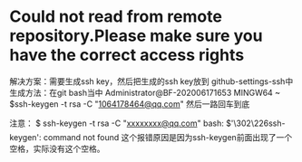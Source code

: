 # Could not read from remote repository.Please make sure you have the correct access rights
解决方案：需要生成ssh key，然后把生成的ssh key放到 github-settings-ssh中
生成方法：在git bash当中
Administrator@BF-202006171653 MINGW64 ~
$ssh-keygen -t rsa -C "1064178464@qq.com"
然后一路回车到底

注意：
$ ssh-keygen -t rsa -C "xxxxxxxx@qq.com"
bash: $'\302\226ssh-keygen': command not found
这个报错原因是因为ssh-keygen前面出现了一个空格，实际没有这个空格。
